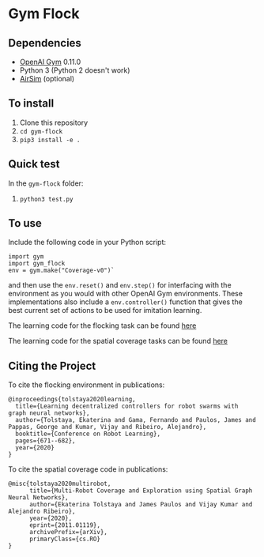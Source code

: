 # Gym Flock

## Dependencies
- [OpenAI Gym](https://github.com/openai/gym) 0.11.0
- Python 3 (Python 2 doesn't work)
- [AirSim](https://github.com/microsoft/AirSim) (optional)

## To install
1) Clone this repository
2) `cd gym-flock`
2) `pip3 install -e . `

## Quick test
In the `gym-flock` folder:
1) `python3 test.py`

## To use

Include the following code in your Python script:
~~~~
import gym  
import gym_flock 
env = gym.make("Coverage-v0")` 
~~~~
and then use the `env.reset()` and `env.step()` for interfacing with the environment as you would with other OpenAI Gym environments. 
These implementations also include a `env.controller()` function that gives the best current set of actions to be used for imitation learning.

The learning code for the flocking task can be found [here](https://github.com/katetolstaya/multiagent_gnn_policies)

The learning code for the spatial coverage tasks can be found [here](https://github.com/katetolstaya/graph_rl)

## Citing the Project
To cite the flocking environment in publications:
```shell
@inproceedings{tolstaya2020learning,
  title={Learning decentralized controllers for robot swarms with graph neural networks},
  author={Tolstaya, Ekaterina and Gama, Fernando and Paulos, James and Pappas, George and Kumar, Vijay and Ribeiro, Alejandro},
  booktitle={Conference on Robot Learning},
  pages={671--682},
  year={2020}
}
```
To cite the spatial coverage code in publications:
```shell
@misc{tolstaya2020multirobot,
      title={Multi-Robot Coverage and Exploration using Spatial Graph Neural Networks}, 
      author={Ekaterina Tolstaya and James Paulos and Vijay Kumar and Alejandro Ribeiro},
      year={2020},
      eprint={2011.01119},
      archivePrefix={arXiv},
      primaryClass={cs.RO}
}
```



